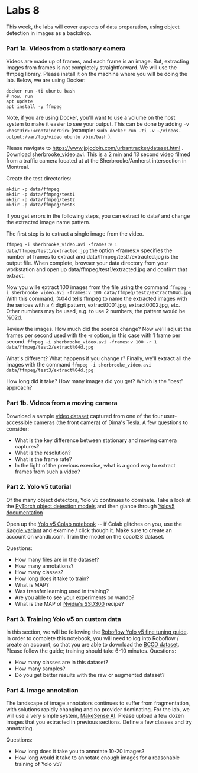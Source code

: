 # Labs 8

This week, the labs will cover aspects of data preparation, using object detection in images as a backdrop.

### Part 1a. Videos from a stationary camera
Videos are made up of frames, and each frame is an image.  But, extracting images from frames is not completely straightforward. We will use the ffmpeg library. Please install it on the machine where you will be doing the lab.  Below, we are using Docker:

```
docker run -ti ubuntu bash
# now, run 
apt update 
apt install -y ffmpeg
```
Note, if you are using Docker, you'll want to use a volume on the host system to make it easier to see your output. This can be done by adding `-v <hostDir>:<containerDir>` (example: `sudo docker run -ti -v ~/videos-output:/var/log/video ubuntu /bin/bash` ).

Please navigate to https://www.jpjodoin.com/urbantracker/dataset.html . Download sherbrooke_video.avi. This is a 2 min and 13 second video filmed from a traffic camera located at at the Sherbrooke/Amherst intersection in Montreal. 

Create the test directories:

```
mkdir -p data/ffmpeg
mkdir -p data/ffmpeg/test1
mkdir -p data/ffmpeg/test2
mkdir -p data/ffmpeg/test3
```

If you get errors in the following steps, you can extract to data/ and change the extracted image name pattern.

The first step is to extract a single image from the video.

`ffmpeg -i sherbrooke_video.avi -frames:v 1 data/ffmpeg/test1/extracted.jpg`
the option -frames:v specifies the number of frames to extract and data/ffmpeg/test1/extracted.jpg is the output file.
When complete, browser your data directory from your workstation and open up data/ffmpeg/test1/extracted.jpg and confirm that extract.


Now you wille extract 100 images from the file using the command `ffmpeg -i sherbrooke_video.avi -frames:v 100 data/ffmpeg/test2/extract%04d.jpg`
With this command, %04d tells ffmpeg to name the extracted images with the serices with a 4 digit pattern, extract0001.jpg, extract0002.jpg, etc. Other numbers may be used, e.g. to use 2 numbers, the pattern would be %02d.


Review the images. How much did the scence change?
Now we'll adjust the frames per second used with the -r option, in this case with 1 frame per second.
`ffmpeg -i sherbrooke_video.avi -frames:v 100 -r 1 data/ffmpeg/test2/extract%04d.jpg`


What's different? What happens if you change r?
Finally, we'll extract all the images with the command `ffmpeg -i sherbrooke_video.avi data/ffmpeg/test3/extract%04d.jpg`


How long did it take?
How many images did you get?
Which is the "best" approach?

### Part 1b. Videos from a moving camera
Download a sample [video dataset](https://w251lab08.s3.us-west-1.amazonaws.com/videos.tar) captured from one of the four user-accessible cameras (the front camera) of Dima's Tesla. A few questions to consider:
* What is the key difference between stationary and moving camera captures?
* What is the resolution?
* What is the frame rate?
* In the light of the previous exercise, what is a good way to extract frames from such a video?

### Part 2. Yolo v5 tutorial
Of the many object detectors, Yolo v5 continues to dominate. Take a look at the [PyTorch object detection models](https://pytorch.org/vision/stable/models.html#object-detection-instance-segmentation-and-person-keypoint-detection) and then glance through [Yolov5 documentation](https://github.com/ultralytics/yolov5)

Open up the [Yolo v5 Colab notebook](https://colab.research.google.com/github/ultralytics/yolov5/blob/master/tutorial.ipynb)  -- if Colab glitches on you, use the [Kaggle variant](https://www.kaggle.com/ultralytics/yolov5) and examine / click though it.  Make sure to create an account on wandb.com. Train the model on the coco128 dataset.

Questions:
* How many files are in the dataset?
* How many annotations?
* How many classes?
* How long does it take to train?
* What is MAP?
* Was transfer learning used in training?
* Are you able to see your experiments on wandb?
* What is the MAP of [Nvidia's SSD300](https://github.com/NVIDIA/DeepLearningExamples/tree/master/PyTorch/Detection/SSD) recipe?


### Part 3. Training Yolo v5 on custom data
In this section, we will be following the [Roboflow Yolo v5 fine tuning guide](https://colab.research.google.com/drive/1gDZ2xcTOgR39tGGs-EZ6i3RTs16wmzZQ).  In order to complete this notebook, you will need to log into Roboflow / create an account, so that you are able to download the [BCCD dataset](https://public.roboflow.com/object-detection/bccd). Please follow the guide; training should take 6-10 minutes.  Questions:
* How many classes are in this dataset?
* How many samples?
* Do you get better results with the raw or augmented dataset?

### Part 4. Image annotation
The landscape of image annotators continues to suffer from fragmentation, with solutions rapidly changing and no provider dominating.  For the lab, we will use a very simple system, [MakeSense AI](https://www.makesense.ai/).  Please upload a few dozen images that you extracted in previous sections.  Define a few classes and try annotating. 

Questions:
* How long does it take you to annotate 10-20 images?
* How long would it take to annotate enough images for a reasonable training of Yolo v5?
